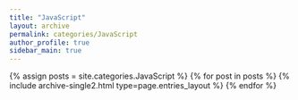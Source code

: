 ```yaml
---
title: "JavaScript"
layout: archive
permalink: categories/JavaScript
author_profile: true
sidebar_main: true
---
```

{% assign posts = site.categories.JavaScript %}
{% for post in posts %} {% include archive-single2.html type=page.entries_layout %} {% endfor %}